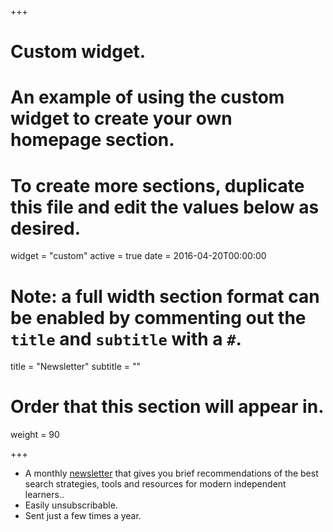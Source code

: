 +++
# Custom widget.
# An example of using the custom widget to create your own homepage section.
# To create more sections, duplicate this file and edit the values below as desired.
widget = "custom"
active = true
date = 2016-04-20T00:00:00

# Note: a full width section format can be enabled by commenting out the `title` and `subtitle` with a `#`.
title = "Newsletter"
subtitle = ""

# Order that this section will appear in.
weight = 90

+++

- A monthly [newsletter](https://news.searchingislearning.com/) that gives you brief recommendations of the best search strategies, tools and resources for modern independent learners..
- Easily unsubscribable.
- Sent just a few times a year.